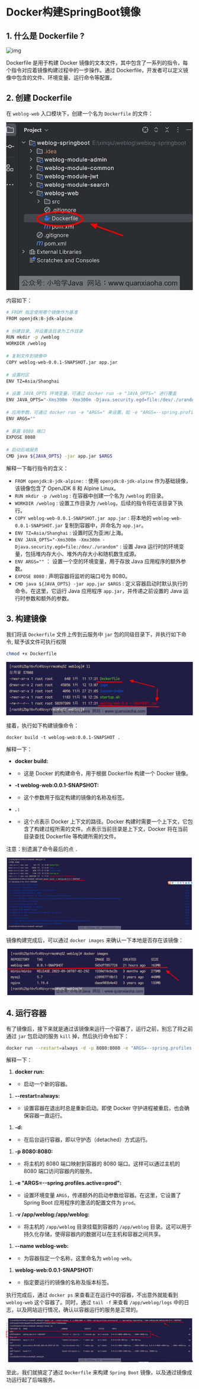 # Docker构建SpringBoot镜像

## 1. 什么是 Dockerfile ?

![img](G:\develop\VsCodeProj\my-docs\src\Docker\Docker构建SpringBoot镜像.assets\202410271510023.jpeg)

Dockerfile 是用于构建 Docker 镜像的文本文件，其中包含了一系列的指令，每个指令对应着镜像构建过程中的一步操作。通过 Dockerfile，开发者可以定义镜像中包含的文件、环境变量、运行命令等配置。

## 2. 创建 Dockerfile

在 `weblog-web` 入口模块下，创建一个名为 `Dockerfile` 的文件：

![img](Docker构建SpringBoot镜像.assets\202410271510987.jpeg)

内容如下：

```bash
# FROM 指定使用哪个镜像作为基准
FROM openjdk:8-jdk-alpine

# 创建目录, 并设置该目录为工作目录
RUN mkdir -p /weblog
WORKDIR /weblog

# 复制文件到镜像中
COPY weblog-web-0.0.1-SNAPSHOT.jar app.jar

# 设置时区
ENV TZ=Asia/Shanghai

# 设置 JAVA_OPTS 环境变量，可通过 docker run -e "JAVA_OPTS=" 进行覆盖
ENV JAVA_OPTS="-Xms300m -Xmx300m -Djava.security.egd=file:/dev/./urandom"

# 应用参数，可通过 docker run -e "ARGS=" 来设置，如 -e "ARGS=--spring.profiles.active=prod"
ENV ARGS=""

# 暴露 8080 端口
EXPOSE 8080

# 启动后端服务
CMD java ${JAVA_OPTS} -jar app.jar $ARGS
```

解释一下每行指令的含义：

- `FROM openjdk:8-jdk-alpine:` : 使用 `openjdk:8-jdk-alpine` 作为基础镜像，该镜像包含了 OpenJDK 8 和 Alpine Linux。
- `RUN mkdir -p /weblog` : 在容器中创建一个名为 `/weblog` 的目录。
- `WORKDIR /weblog` : 设置工作目录为 `/weblog`，后续的指令将在该目录下执行。
- `COPY weblog-web-0.0.1-SNAPSHOT.jar app.jar` : 将本地的 `weblog-web-0.0.1-SNAPSHOT.jar` 复制到容器中，并命名为 `app.jar`。
- `ENV TZ=Asia/Shanghai` : 设置时区为亚洲/上海。
- `ENV JAVA_OPTS="-Xms300m -Xmx300m -Djava.security.egd=file:/dev/./urandom"` : 设置 Java 运行时的环境变量，包括堆内存大小、堆外内存大小和随机数生成源。
- `ENV ARGS=""` ： 设置一个空的环境变量，用于存放 Java 应用程序的额外参数。
- `EXPOSE 8080` : 声明容器将监听的端口号为 8080。
- `CMD java ${JAVA_OPTS} -jar app.jar $ARGS` : 定义容器启动时默认执行的命令。在这里，它运行 Java 应用程序 `app.jar`，并传递之前设置的 Java 运行时参数和额外的参数。

## 3. 构建镜像

我们将该 `Dockerfile` 文件上传到云服务中 `jar` 包的同级目录下，并执行如下命令, 赋予该文件可执行权限

```bash
chmod +x Dockerfile
```

![img](Docker构建SpringBoot镜像.assets\202410271510390.jpeg)

接着，执行如下构建镜像命令：

```plain
docker build -t weblog-web:0.0.1-SNAPSHOT .
```

解释一下：

- **docker build:**

- - 这是 Docker 的构建命令，用于根据 Dockerfile 构建一个 Docker 镜像。

- **-t weblog-web:0.0.1-SNAPSHOT:**

- - 这个参数用于指定构建的镜像的名称及标签。

- **. :**

- - 这个点表示 Docker 上下文的路径。Docker 构建时需要一个上下文，它包含了构建过程所需的文件。点表示当前目录是上下文，Docker 将在当前目录查找 Dockerfile 等构建所需的文件。

注意：别遗漏了命令最后的点 `.`

![img](Docker构建SpringBoot镜像.assets\202410271510777.jpeg)

镜像构建完成后，可以通过 `docker images` 来确认一下本地是否存在该镜像：

![img](Docker构建SpringBoot镜像.assets\202410271510945.jpeg)

## 4. 运行容器

有了镜像后，接下来就是通过该镜像来运行一个容器了，运行之前，别忘了将之前通过 `jar` 包启动的服务 `kill` 掉，然后执行命令如下：

```bash
docker run --restart=always -d -p 8080:8080 -e "ARGS=--spring.profiles.active=prod" -v /app/weblog:/app/weblog --name weblog-web weblog-web:0.0.1-SNAPSHOT
```

解释一下：

1. **docker run:**

- - 启动一个新的容器。

1. **--restart=always:**

- - 设置容器在退出时总是重新启动。即使 Docker 守护进程被重启，也会确保容器一直运行。

1. **-d:**

- - 在后台运行容器，即以守护态（detached）方式运行。

1. **-p 8080:8080:**

- - 将主机的 8080 端口映射到容器的 8080 端口。这样可以通过主机的 8080 端口访问容器内的服务。

1. **-e "ARGS=--spring.profiles.active=prod":**

- - 设置环境变量 `ARGS`，传递额外的启动参数给容器。在这里，它设置了 Spring Boot 应用程序的激活的配置文件为 `prod`。

1. **-v /app/weblog:/app/weblog:**

- - 将主机的 `/app/weblog` 目录挂载到容器的 `/app/weblog` 目录。这可以用于持久化存储，使得容器内的数据可以在主机和容器之间共享。

1. **--name weblog-web:**

- - 为容器指定一个名称，这里命名为 `weblog-web`。

1. **weblog-web:0.0.1-SNAPSHOT:**

- - 指定要运行的镜像的名称及版本标签。

执行完成后，通过 `docker ps` 来查看正在运行中的容器，不出意外就能看到 `weblog-web` 这个容器了。同时，通过 `tail -f` 来查看 `/app/weblog/logs` 中的日志，以及网站运行情况，确认以容器运行的服务是正常的。

![img](Docker构建SpringBoot镜像.assets\202410271510883.jpeg)

至此，我们就搞定了通过 `Dockerfile` 来构建 `Spring Boot` 镜像，以及通过镜像成功运行起了后端服务。